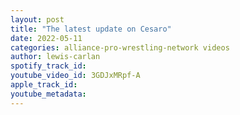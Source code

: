 ```yaml
---
layout: post
title: "The latest update on Cesaro"
date: 2022-05-11
categories: alliance-pro-wrestling-network videos
author: lewis-carlan
spotify_track_id: 
youtube_video_id: 3GDJxMRpf-A
apple_track_id: 
youtube_metadata: 
---
```


